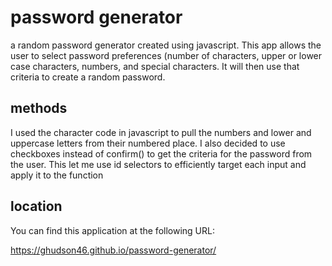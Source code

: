 # password generator
a random password generator created using javascript. This app allows the user to select password preferences (number of characters, upper or lower case characters, numbers, and special characters. It will then use that criteria to create a random password.

## methods
I used the character code in javascript to pull the numbers and lower and uppercase letters from their numbered place. I also decided to use checkboxes instead of confirm() to get the criteria for the password from the user. This let me use id selectors to efficiently target each input and apply it to the function

## location
You can find this application at the following URL:

https://ghudson46.github.io/password-generator/
